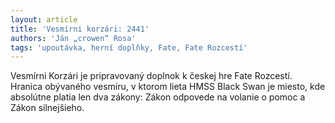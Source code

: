 ```yaml
---
layout: article
title: 'Vesmírni korzári: 2441'
authors: 'Ján „crowen“ Rosa'
tags: 'upoutávka, herní doplňky, Fate, Fate Rozcestí'
---
```


Vesmírni Korzári je pripravovaný doplnok
k českej hre Fate Rozcestí. Hranica
obývaného vesmíru, v ktorom lieta HMSS
Black Swan je miesto, kde absolútne platia
len dva zákony: Zákon odpovede na
volanie o pomoc a Zákon silnejšieho.

